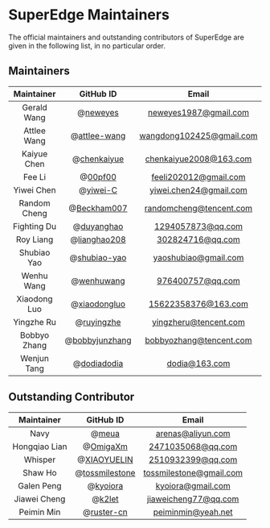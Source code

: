 # SuperEdge Maintainers 

The official maintainers and outstanding contributors of SuperEdge are given in the following list, in no particular order.

## Maintainers

|  Maintainer  |                     GitHub ID                      |                          Email                          |
| :----------: | :------------------------------------------------: | :-----------------------------------------------------: |
| Gerald Wang  |       @[neweyes](https://github.com/neweyes)       |                  neweyes1987@gmail.com                  |
| Attlee Wang  |   @[attlee-wang](https://github.com/attlee-wang)   |                wangdong102425@gmail.com                 |
| Kaiyue Chen  |    @[chenkaiyue](https://github.com/chenkaiyue)    |                 chenkaiyue2008@163.com                  |
|    Fee Li    |        @[00pf00](https://github.com/00pf00)        |                  feeli202012@gmail.com                  |
|  Yiwei Chen  |       @[yiwei-C](https://github.com/yiwei-C)       | [yiwei.chen24@gmail.com](mailto:yiwei.chen24@gmail.com) |
| Random Cheng |    @[Beckham007](https://github.com/Beckham007)    |                 randomcheng@tencent.com                 |
| Fighting Du  |     @[duyanghao](https://github.com/duyanghao)     |                    1294057873@qq.com                    |
|  Roy Liang   |   @[lianghao208](https://github.com/lianghao208)   |                   <302824716@qq.com>                    |
| Shubiao Yao  |   @[shubiao-yao](https://github.com/shubiao-yao)   |   [yaoshubiao@gmail.com](mailto:yaoshubiao@gmail.com)   |
|  Wenhu Wang  |     @[wenhuwang](https://github.com/wenhuwang)     |                    976400757@qq.com                     |
| Xiaodong Luo |   @[xiaodongluo](https://github.com/xiaodongluo)   |                   15622358376@163.com                   |
|  Yingzhe Ru  |     @[ruyingzhe](https://github.com/ruyingzhe)     |                  yingzheru@tencent.com                  |
| Bobbyo Zhang | @[bobbyjunzhang](https://github.com/bobbyjunzhang) |                 bobbyozhang@tencent.com                 |
| Wenjun Tang  |    @[dodiadodia](https://github.com/dodiadodia)    |          [dodia@163.com](mailto:dodia@163.com)          |

## Outstanding Contributor

|  Maintainer   |                     GitHub ID                      |                        Email                        |
| :-----------: | :------------------------------------------------: | :-------------------------------------------------: |
|     Navy      |          @[meua](https://github.com/meua)          |                  arenas@aliyun.com                  |
| Hongqiao Lian |       @[OmigaXm](https://github.com/OmigaXm)       |                  2471035068@qq.com                  |
|    Whisper    |    @[XIAOYUELIN](https://github.com/XIAOYUELIN)    |                  2510932399@qq.com                  |
|    Shaw Ho    | @[tossmilestone](https://github.com/tossmilestone) |               tossmilestone@gmail.com               |
|  Galen Peng   |       @[kyoiora](https://github.com/kyoiora)       |                  kyoiora@gmail.com                  |
| Jiawei Cheng  |         @[k2let](https://github.com/k2let)         | [jiaweicheng77@qq.com](mailto:jiaweicheng77@qq.com) |
|  Peimin Min   |     @[ruster-cn](https://github.com/ruster-cn)     |                 peiminmin@yeah.net                  |